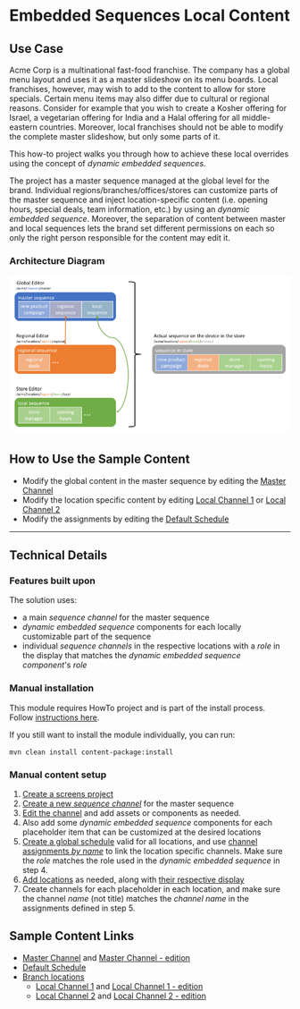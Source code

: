 Embedded Sequences Local Content
================================

Use Case
--------
Acme Corp is a multinational fast-food franchise. The company has a global menu layout and uses it as a master slideshow on its menu boards. Local franchises, however, may wish to add to the content to allow for store specials. Certain menu items may also differ due to cultural or regional reasons. Consider for example that you wish to create a Kosher offering for Israel, a vegetarian offering for India and a Halal offering for all middle-eastern countries. Moreover, local franchises should not be able to modify the complete master slideshow, but only some parts of it.

This how-to project walks you through how to achieve these local overrides using the concept of _dynamic embedded sequences_.

The project has a master sequence managed at the global level for the brand.
Individual regions/branches/offices/stores can customize parts of the master sequence and inject location-specific content (i.e. opening hours, special deals, team information, etc.) by using an _dynamic embedded sequence_. Moreover, the separation of content between master and local sequences lets the brand set different permissions on each so only the right person responsible for the content may edit it.

### Architecture Diagram

![Embedded Sequences Architecture Diagram](diagram.png)

How to Use the Sample Content
-----------------------------

- Modify the global content in the master sequence by editing the [Master Channel](http://localhost:4502/screens.html/content/screens/screens-howto/channels/local-content-subsequence/master)
- Modify the location specific content by editing [Local Channel 1](http://localhost:4502/screens.html/content/screens/screens-howto/locations/local-content-subsequence/branch-office-1/local) or [Local Channel 2](http://localhost:4502/screens.html/content/screens/screens-howto/locations/local-content-subsequence/branch-office-2/local)
- Modify the assignments by editing the [Default Schedule](http://localhost:4502/screens/dashboard/schedule.html/content/screens/screens-howto/schedules/local-content--default-schedule)

---

Technical Details
-----------------

### Features built upon

The solution uses:
- a main _sequence channel_ for the master sequence
- _dynamic embedded sequence_ components for each locally customizable part of the sequence
- individual _sequence channels_ in the respective locations with a _role_ in the display that matches the _dynamic embedded sequence component_'s _role_

### Manual installation

This module requires HowTo project and is part of the install process. Follow [instructions here](../../README.md).

If you still want to install the module individually, you can run:

```
mvn clean install content-package:install
```

### Manual content setup

1. [Create a screens project](https://helpx.adobe.com/experience-manager/6-4/sites/authoring/using/creating-a-screens-project.html)
0. [Create a new _sequence channel_](https://helpx.adobe.com/experience-manager/6-4/sites/authoring/using/managing-channels.html#CreatingaNewChannel) for the master sequence
0. [Edit the channel](https://helpx.adobe.com/experience-manager/6-4/sites/authoring/using/managing-channels.html#WorkingwithChannels) and add assets or components as needed.
0. Also add some _dynamic embedded sequence_ components for each placeholder item that can be customized at the desired locations
0. [Create a global schedule](https://helpx.adobe.com/experience-manager/6-4/sites/authoring/using/managing-schedules.html#CreatingaSchedule) valid for all locations, and use [channel assignments _by name_](https://helpx.adobe.com/experience-manager/6-4/sites/authoring/using/channel-assignment.html) to link the location specific channels. Make sure the _role_ matches the role used in the _dynamic embedded sequence_ in step 4.
0. [Add locations](https://helpx.adobe.com/experience-manager/6-4/sites/authoring/using/managing-locations.html#CreatingaNewLocation) as needed, along with [their respective display](https://helpx.adobe.com/experience-manager/6-4/sites/authoring/using/managing-displays.html#CreatingaNewDisplay)
0. Create channels for each placeholder in each location, and make sure the channel _name_ (not title) matches the _channel name_ in the assignments defined in step 5.


Sample Content Links
--------------------

+ [Master Channel](http://localhost:4502/screens.html/content/screens/screens-howto/channels/local-content-subsequence/master) and [Master Channel - edition](http://localhost:4502/editor.html/content/screens/screens-howto/channels/local-content-subsequence/master.html)
+ [Default Schedule](http://localhost:4502/screens/dashboard/schedule.html/content/screens/screens-howto/schedules/local-content--default-schedule)
+ [Branch locations](http://localhost:4502/screens.html/content/screens/screens-howto/locations/local-content-subsequence)
    + [Local Channel 1](http://localhost:4502/screens.html/content/screens/screens-howto/locations/local-content-subsequence/branch-office-1/local)
    and [Local Channel 1 - edition](http://localhost:4502/editor.html/content/screens/screens-howto/locations/local-content-subsequence/branch-office-1/local.html)
    + [Local Channel 2](http://localhost:4502/screens.html/content/screens/screens-howto/locations/local-content-subsequence/branch-office-2/local) and [Local Channel 2 - edition](http://localhost:4502/editor.html/content/screens/screens-howto/locations/local-content-subsequence/branch-office-2/local.html)
